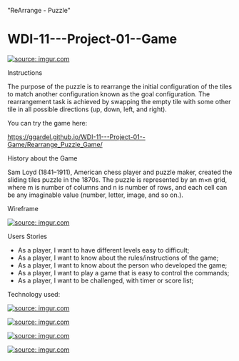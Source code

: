 "ReArrange - Puzzle"
# WDI-11---Project-01--Game 

<a href="http://imgur.com/7RCxopv"><img src="http://i.imgur.com/7RCxopv.png" title="source: imgur.com" /></a>

Instructions

The purpose of the puzzle is to rearrange the initial configuration of the tiles to match another configuration known as the goal configuration. The rearrangement task is achieved by swapping the empty tile with some other tile in all possible directions (up, down, left, and right).

You can try the game here:

https://ggardel.github.io/WDI-11---Project-01--Game/Rearrange_Puzzle_Game/

History about the Game

Sam Loyd (1841–1911), American chess player and puzzle maker, created the sliding tiles puzzle in the 1870s. The puzzle is represented by an m×n grid, where m is number of columns and n is number of rows, and each cell can be any imaginable value (number, letter, image, and so on.).

Wireframe 

<a href="http://imgur.com/zjz8IJB"><img src="http://i.imgur.com/zjz8IJB.jpg" title="source: imgur.com" /></a>


Users Stories

- As a player, I want to have different levels easy to difficult;
- As a player, I want to know about the rules/instructions of the game;
- As a player, I want to know about the person who developed the game;
- As a player, I want to play a game that is easy to control the commands;
- As a player, I want to be challenged, with timer or score list;

Technology used:

<a href="http://imgur.com/7URjEcl"><img src="http://i.imgur.com/7URjEcl.png" title="source: imgur.com" /></a>

<a href="http://imgur.com/Syj0Mib"><img src="http://i.imgur.com/Syj0Mib.png" title="source: imgur.com" /></a>

<a href="http://imgur.com/wZewot5"><img src="http://i.imgur.com/wZewot5.gif?1" title="source: imgur.com" /></a>

<a href="http://imgur.com/ygVBgoY"><img src="http://i.imgur.com/ygVBgoY.png" title="source: imgur.com" /></a>
